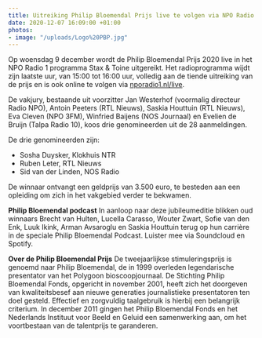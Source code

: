 ```yaml
---
title: Uitreiking Philip Bloemendal Prijs live te volgen via NPO Radio 1
date: 2020-12-07 16:09:00 +01:00
photos:
- image: "/uploads/Logo%20PBP.jpg"
---
```


Op woensdag 9 december wordt de Philip Bloemendal Prijs 2020 live in het NPO Radio 1 programma Stax & Toine uitgereikt. Het radioprogramma wijdt zijn laatste uur, van 15:00 tot 16:00 uur, volledig aan de tiende uitreiking van de prijs en is ook online te volgen via [nporadio1.nl/live](nporadio1.nl/live). 

De vakjury, bestaande uit voorzitter Jan Westerhof (voormalig directeur Radio NPO), Antoin Peeters (RTL Nieuws), Saskia Houttuin (RTL Nieuws), Eva Cleven (NPO 3FM), Winfried Baijens (NOS Journaal) en Evelien de Bruijn (Talpa Radio 10), koos drie genomineerden uit de 28 aanmeldingen.

De drie genomineerden zijn:

* Sosha Duysker, Klokhuis NTR
* Ruben Leter, RTL Nieuws
* Sid van der Linden, NOS Radio

De winnaar ontvangt een geldprijs van 3.500 euro, te besteden aan een opleiding om zich in het vakgebied verder te bekwamen.

**Philip Bloemendal podcast**
In aanloop naar deze jubileumeditie blikken oud winnaars Brecht van Hulten, Lucella Carasso, Wouter Zwart, Sofie van den Enk, Luuk Ikink, Arman Avsaroglu en Saskia Houttuin terug op hun carrière in de speciale Philip Bloemendal Podcast. Luister mee via Soundcloud en Spotify.

**Over de Philip Bloemendal Prijs**
De tweejaarlijkse stimuleringsprijs is genoemd naar Philip Bloemendal, de in 1999 overleden legendarische presentator van het Polygoon bioscoopjournaal. De Stichting Philip Bloemendal Fonds, opgericht in november 2001, heeft zich het doorgeven van kwaliteitsbesef aan nieuwe generaties journalistieke presentatoren ten doel gesteld. Effectief en zorgvuldig taalgebruik is hierbij een belangrijk criterium. In december 2011 gingen het Philip Bloemendal Fonds en het Nederlands Instituut voor Beeld en Geluid een samenwerking aan, om het voortbestaan van de talentprijs te garanderen.